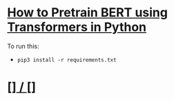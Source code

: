 # [How to Pretrain BERT using Transformers in Python](https://www.thepythoncode.com/article/pretraining-bert-huggingface-transformers-in-python)
To run this:
- `pip3 install -r requirements.txt`
##
# [[] / []]()